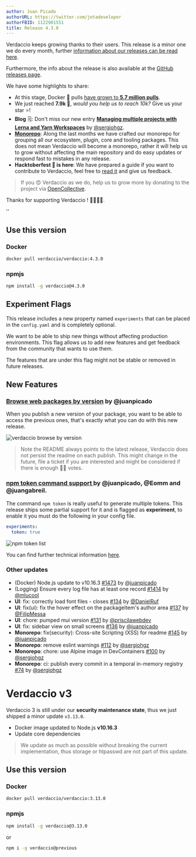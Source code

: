 ```yaml
---
author: Juan Picado
authorURL: https://twitter.com/jotadeveloper
authorFBID: 1122901551
title: Release 4.3.0
---
```


Verdaccio keeps growing thanks to their users. This release is a minor one we do every month, further
[information about our releases can be read here](https://github.com/verdaccio/contributing/blob/master/RELEASES.md).

Furthermore, the info about the release is also available at the [GitHub releases page](https://github.com/verdaccio/verdaccio/releases/tag/v4.3.0).

We have some highlights to share:

* At this stage, Docker 🐳 pulls [have grown to **5.7 million pulls**](https://dockeri.co/image/verdaccio/verdaccio).
* We just reached **7.9k 🌟**, *would you help us to reach 10k?* Give us your star ⭐️!
* **Blog** 🗒: Don't miss our new entry [**Managing multiple projects with Lerna and Yarn Workspaces**](https://verdaccio.org/blog/2019/09/07/managing-multiples-projects-with-lerna-and-yarn-workspaces) by [@sergiohgz](https://github.com/sergiohgz).
* **[Monorepo](https://github.com/verdaccio/monorepo)**: Along the last months we have crafted our monorepo for grouping all our ecosystem, plugin, core and tooling packages. This does not mean Verdaccio will become a monorepo, rather it will help us to grow without affecting the main repository and do easy updates or respond fast to mistakes in any release.
* **Hacktoberfest 🎃 is here**: We have prepared a guide if you want to contribute to Verdaccio, feel free to [read it](https://github.com/verdaccio/verdaccio/issues/1461) and give us feedback.

> If you 😍 Verdaccio as we do, help us to grow more by donating to the project via [OpenCollective](https://opencollective.com/verdaccio).

Thanks for supporting Verdaccio ! 👏👏👏👏.

<!--truncate-->

<div id="codefund">''</div>

## Use this version

### Docker

```bash
docker pull verdaccio/verdaccio:4.3.0
```

### npmjs

```bash
npm install -g verdaccio@4.3.0
```

## Experiment Flags

This release includes a new property named `experiments` that can be placed in the `config.yaml` and is completely optional.

We want to be able to ship new things without affecting production environments. This flag allows us to add new features and get feedback from the community that wants to use them.

The features that are under this flag might not be stable or removed in future releases.

## New Features

### [Browse web packages by version](https://github.com/verdaccio/verdaccio/issues/1457) by @juanpicado

When you publish a new version of your package, you want to be able to access the previous ones, that's exactly what you can do with this new release.

![verdaccio browse by version](https://nyc3.digitaloceanspaces.com/verdaccio/blog/4.3.0/version_ui_navigation.gif)

> Note the README always points to the latest release, Verdaccio does not persist the readme on each publish. This might change in the future, file a ticket if you are interested and might be considered if there is enough 👍🏻 votes.

### [npm token command support ](https://github.com/verdaccio/verdaccio/issues/1427) by @juanpicado, @Eomm and @juangabreil.

The command `npm token` is really useful to generate multiple tokens. This release ships some partial support for it and is flagged as **experiment**, to enable it you must do the following in your config file.

```yaml
experiments:
  token: true
```

![npm token list](https://nyc3.digitaloceanspaces.com/verdaccio/blog/4.3.0/token_list.png)

You can find further technical information [here](https://github.com/verdaccio/verdaccio/pull/1427).

### Other updates

- (Docker) Node.js update to v10.16.3 [#1473](https://github.com/verdaccio/verdaccio/issues/1473) by [@juanpicado](https://github.com/juanpicado)
- (Logging) Ensure every log file has at least one record [#1414](https://github.com/verdaccio/verdaccio/issues/1414) by [@mlucool](https://github.com/mlucool)
- **UI**: fix: correctly load font files - closes [#134](https://github.com/verdaccio/ui/pull/134) by [@DanielRuf](https://github.com/DanielRuf)
- **UI**: fix(ui): fix the hover effect on the packageItem's author area [#137](https://github.com/verdaccio/ui/pull/137) by [@FilipMessa](https://github.com/FilipMessa)
- **UI**: chore: pumped mui version [#131](https://github.com/verdaccio/ui/pull/131) by [@priscilawebdev](https://github.com/priscilawebdev)
- **UI**: fix: sidebar view on small screens [#136](https://github.com/verdaccio/ui/pull/136) by [@juanpicado](https://github.com/juanpicado)
- **Monorepo**: fix(security): Cross-site Scripting (XSS) for readme [#145](https://github.com/verdaccio/monorepo/pull/145) by [@juanpicado](https://github.com/juanpicado)
- **Monorepo**: remove eslint warnings [#112](https://github.com/verdaccio/monorepo/pull/112) by [@sergiohgz](https://github.com/sergiohgz)
- **Monorepo**: chore: use Alpine image in DevContainers [#100](https://github.com/verdaccio/monorepo/pull/100) by [@sergiohgz](https://github.com/sergiohgz)
- **Monorepo**: ci: publish every commit in a temporal in-memory registry  [#74](https://github.com/verdaccio/monorepo/pull/74) by [@sergiohgz](https://github.com/sergiohgz)


# Verdaccio v3

Verdaccio 3 is still under our **security maintenance state**, thus we just shipped a minor update `v3.13.0`.

* Docker image updated to Node.js **v10.16.3**
* Update core dependencies

> We update as much as possible without breaking the current implementation, thus storage or htpasswd are not part of this update.


## Use this version

### Docker

```bash
docker pull verdaccio/verdaccio:3.13.0
```

### npmjs

```bash
npm install -g verdaccio@3.13.0
```

or

```bash
npm i -g verdaccio@previous
```
